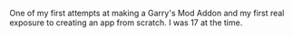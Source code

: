 One of my first attempts at making a Garry's Mod Addon and my first real exposure to creating an app from scratch. I was 17 at the time.
